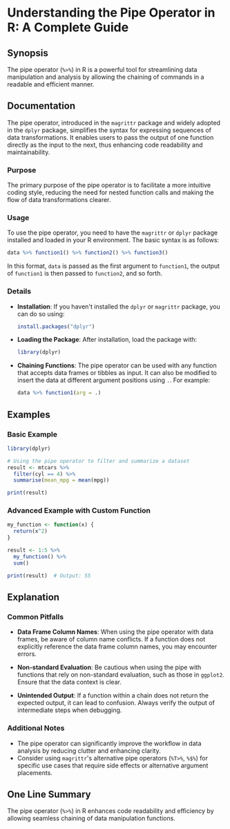 <!--
Meta Description: # Understanding the Pipe Operator in R: A Complete Guide ## Synopsis The pipe operator (`%>%`) in R is a powerful tool for streamlining data manipulat...
Meta Keywords: data, pipe, operator, function, package
-->

# Understanding the Pipe Operator in R: A Complete Guide

## Synopsis
The pipe operator (`%>%`) in R is a powerful tool for streamlining data manipulation and analysis by allowing the chaining of commands in a readable and efficient manner.

## Documentation
The pipe operator, introduced in the `magrittr` package and widely adopted in the `dplyr` package, simplifies the syntax for expressing sequences of data transformations. It enables users to pass the output of one function directly as the input to the next, thus enhancing code readability and maintainability.

### Purpose
The primary purpose of the pipe operator is to facilitate a more intuitive coding style, reducing the need for nested function calls and making the flow of data transformations clearer.

### Usage
To use the pipe operator, you need to have the `magrittr` or `dplyr` package installed and loaded in your R environment. The basic syntax is as follows:

```R
data %>% function1() %>% function2() %>% function3()
```

In this format, `data` is passed as the first argument to `function1`, the output of `function1` is then passed to `function2`, and so forth.

### Details
- **Installation**: If you haven't installed the `dplyr` or `magrittr` package, you can do so using:
  ```R
  install.packages("dplyr")
  ```

- **Loading the Package**: After installation, load the package with:
  ```R
  library(dplyr)
  ```

- **Chaining Functions**: The pipe operator can be used with any function that accepts data frames or tibbles as input. It can also be modified to insert the data at different argument positions using `.`. For example:
  
  ```R
  data %>% function1(arg = .)
  ```

## Examples
### Basic Example
```R
library(dplyr)

# Using the pipe operator to filter and summarize a dataset
result <- mtcars %>%
  filter(cyl == 4) %>%
  summarise(mean_mpg = mean(mpg))

print(result)
```

### Advanced Example with Custom Function
```R
my_function <- function(x) {
  return(x^2)
}

result <- 1:5 %>%
  my_function() %>%
  sum()

print(result)  # Output: 55
```

## Explanation
### Common Pitfalls
- **Data Frame Column Names**: When using the pipe operator with data frames, be aware of column name conflicts. If a function does not explicitly reference the data frame column names, you may encounter errors.
  
- **Non-standard Evaluation**: Be cautious when using the pipe with functions that rely on non-standard evaluation, such as those in `ggplot2`. Ensure that the data context is clear.

- **Unintended Output**: If a function within a chain does not return the expected output, it can lead to confusion. Always verify the output of intermediate steps when debugging.

### Additional Notes
- The pipe operator can significantly improve the workflow in data analysis by reducing clutter and enhancing clarity. 
- Consider using `magrittr`'s alternative pipe operators (`%T>%`, `%$%`) for specific use cases that require side effects or alternative argument placements.

## One Line Summary
The pipe operator (`%>%`) in R enhances code readability and efficiency by allowing seamless chaining of data manipulation functions.